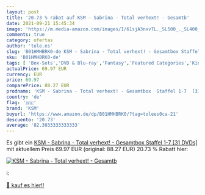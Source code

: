 ```yaml
---
layout: post
title: '20.73 % rabat auf KSM - Sabrina - Total verhext! - Gesamtb'
date: 2021-09-21 15:45:34
image: 'https://m.media-amazon.com/images/I/61sjA3nxvTL._SL500_._SL400_.jpg'
comments: true
category: ofertas
author: 'tole.es'
slug: 'B01HMHBRK0-de KSM - Sabrina - Total verhext! - Gesamtbox Staffel 1-7 [31...'
sku: 'B01HMHBRK0-de'
tags: [ 'Box-Sets','DVD & Blu-ray','Fantasy','Featured Categories','Kinder & Familie','Serien & TV-Produktionen','ksm', ]
actualPrice: 69.97 EUR
currency: EUR
price: 69.97
comparePrice: 88.27 EUR
prodname: 'KSM - Sabrina - Total verhext! - Gesamtbox  Staffel 1-7  [31 DVDs]'
country: 'de'
flag: '🇩🇪'
brand: 'KSM'
buyurl: 'https://www.amazon.de/dp/B01HMHBRK0/?tag=tolees0ca-21'
descuento: '20.73'
average: '82.3033333333333'
---
```


Es gibt ein [KSM - Sabrina - Total verhext! - Gesamtbox  Staffel 1-7  [31 DVDs]](https://www.amazon.de/dp/B01HMHBRK0/?tag=tolees0ca-21) mit aktuellem Preis 69.97 EUR (original: 88.27 EUR) 20.73 % Rabatt hier:

[![KSM - Sabrina - Total verhext! - Gesamtb](https://m.media-amazon.com/images/I/61sjA3nxvTL._SL500_._SL400_.jpg)](https://www.amazon.de/dp/B01HMHBRK0/?tag=tolees0ca-21)

ℹ️:


[🛒 kauf es hier!!](https://www.amazon.de/dp/B01HMHBRK0/?tag=tolees0ca-21)
